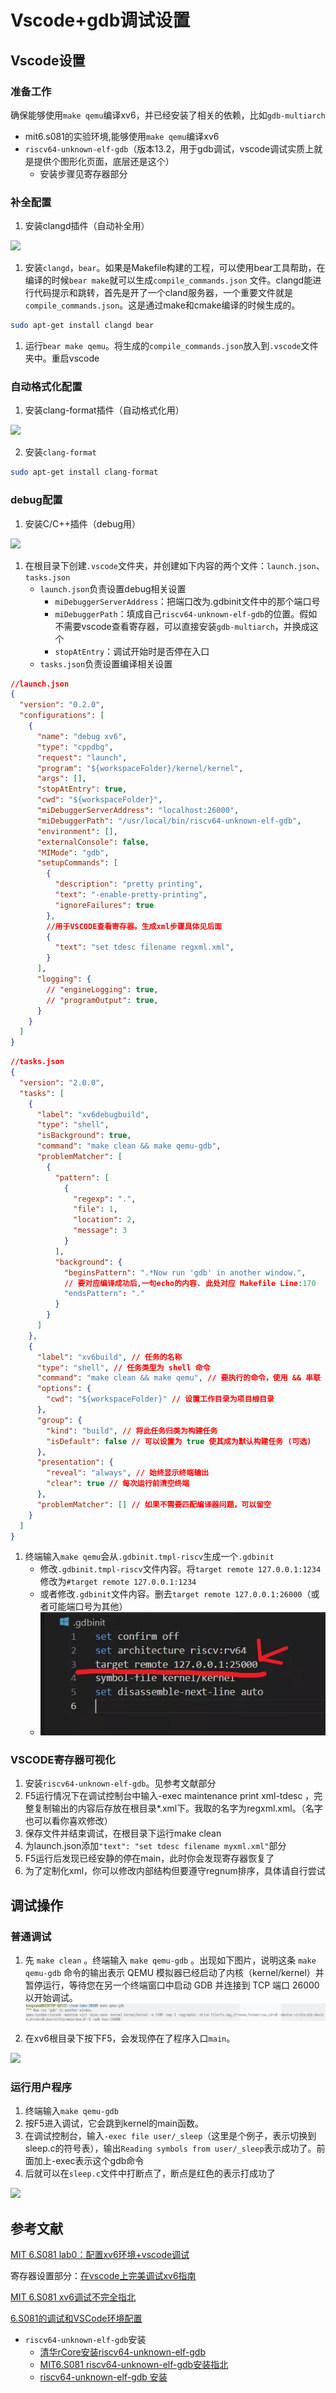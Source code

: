 # Vscode+gdb调试设置

## Vscode设置

### 准备工作

确保能够使用```make qemu```编译xv6，并已经安装了相关的依赖，比如```gdb-multiarch```

* mit6.s081的实验环境,能够使用```make qemu```编译xv6
* ```riscv64-unknown-elf-gdb```（版本13.2，用于gdb调试，vscode调试实质上就是提供个图形化页面，底层还是这个）
  * 安装步骤见寄存器部分
<!-- ```bash
sudo apt-get install gdb-multiarch
``` -->

### 补全配置

1. 安装clangd插件（自动补全用）

<image src="./images/clangd.png" width="50%">

1. 安装```clangd```，```bear```。如果是Makefile构建的工程，可以使用bear工具帮助，在编译的时候```bear make```就可以生成```compile_commands.json``` 文件。clangd能进行代码提示和跳转，首先是开了一个cland服务器，一个重要文件就是```compile_commands.json```。这是通过make和cmake编译的时候生成的。
```bash
sudo apt-get install clangd bear
```

1. 运行```bear make qemu```。将生成的```compile_commands.json```放入到```.vscode```文件夹中。重启vscode

### 自动格式化配置

1. 安装clang-format插件（自动格式化用）

<image src="./images/format.png" width="50%">

2. 安装```clang-format```
```bash
sudo apt-get install clang-format
```

### debug配置

1. 安装C/C++插件（debug用）

<image src="./images/C++.png" width="50%">

1. 在根目录下创建```.vscode```文件夹，并创建如下内容的两个文件：```launch.json```、```tasks.json```
   *  ```launch.json```负责设置debug相关设置
      *  ```miDebuggerServerAddress```：把端口改为.gdbinit文件中的那个端口号
      *  ```miDebuggerPath```：填成自己```riscv64-unknown-elf-gdb```的位置。假如不需要vscode查看寄存器，可以直接安装```gdb-multiarch```，并换成这个
      *  ```stopAtEntry```：调试开始时是否停在入口
   *  ```tasks.json```负责设置编译相关设置
```json
//launch.json
{
  "version": "0.2.0",
  "configurations": [
    {
      "name": "debug xv6",
      "type": "cppdbg",
      "request": "launch",
      "program": "${workspaceFolder}/kernel/kernel",
      "args": [],
      "stopAtEntry": true,
      "cwd": "${workspaceFolder}",
      "miDebuggerServerAddress": "localhost:26000",
      "miDebuggerPath": "/usr/local/bin/riscv64-unknown-elf-gdb",
      "environment": [],
      "externalConsole": false,
      "MIMode": "gdb",
      "setupCommands": [
        {
          "description": "pretty printing",
          "text": "-enable-pretty-printing",
          "ignoreFailures": true
        },
        //用于VSCODE查看寄存器。生成xml步骤具体见后面
        {
          "text": "set tdesc filename regxml.xml",
        }
      ],
      "logging": {
        // "engineLogging": true,
        // "programOutput": true,
      }
    }
  ]
}
```
```json
//tasks.json
{
  "version": "2.0.0",
  "tasks": [
    {
      "label": "xv6debugbuild",
      "type": "shell",
      "isBackground": true,
      "command": "make clean && make qemu-gdb",
      "problemMatcher": [
        {
          "pattern": [
            {
              "regexp": ".",
              "file": 1,
              "location": 2,
              "message": 3
            }
          ],
          "background": {
            "beginsPattern": ".*Now run 'gdb' in another window.",
            // 要对应编译成功后,一句echo的内容. 此处对应 Makefile Line:170
            "endsPattern": "."
          }
        }
      ]
    },
    {
      "label": "xv6build", // 任务的名称
      "type": "shell", // 任务类型为 shell 命令
      "command": "make clean && make qemu", // 要执行的命令，使用 && 串联
      "options": {
        "cwd": "${workspaceFolder}" // 设置工作目录为项目根目录
      },
      "group": {
        "kind": "build", // 将此任务归类为构建任务
        "isDefault": false // 可以设置为 true 使其成为默认构建任务 (可选)
      },
      "presentation": {
        "reveal": "always", // 始终显示终端输出
        "clear": true // 每次运行前清空终端
      },
      "problemMatcher": [] // 如果不需要匹配编译器问题，可以留空
    }
  ]
}
```

1. 终端输入```make qemu```会从```.gdbinit.tmpl-riscv```生成一个```.gdbinit```
   * 修改```.gdbinit.tmpl-riscv```文件内容。将```target remote 127.0.0.1:1234```修改为```#target remote 127.0.0.1:1234```
   * 或者修改```.gdbinit```文件内容。删去```target remote 127.0.0.1:26000```（或者可能端口号为其他）
   * ![image](./images/gdbinit.png)

### VSCODE寄存器可视化

1. 安装```riscv64-unknown-elf-gdb```。见参考文献部分
2. F5运行情况下在调试控制台中输入-exec maintenance print xml-tdesc ，完整复制输出的内容后存放在根目录*.xml下。我取的名字为regxml.xml。（名字也可以看你喜欢修改）
3. 保存文件并结束调试，在根目录下运行make clean
4. 为launch.json添加```"text": "set tdesc filename myxml.xml"```部分
5. F5运行后发现已经安静的停在main，此时你会发现寄存器恢复了
6. 为了定制化xml，你可以修改内部结构但要遵守regnum排序，具体请自行尝试

## 调试操作

### 普通调试

1. 先 ```make clean``` 。终端输入 ```make qemu-gdb``` 。出现如下图片，说明这条 ```make qemu-gdb``` 命令的输出表示 QEMU 模拟器已经启动了内核（kernel/kernel）并暂停运行，等待您在另一个终端窗口中启动 GDB 并连接到 TCP 端口 26000 以开始调试。
![image](./images/qemu-gdb.png)

2. 在xv6根目录下按下F5，会发现停在了程序入口```main```。
<image src="./images/debug-main.png" width="50%">

### 运行用户程序

1. 终端输入```make qemu-gdb```
2. 按F5进入调试，它会跳到kernel的main函数。
3. 在调试控制台，输入```-exec file user/_sleep```（这里是个例子，表示切换到sleep.c的符号表），输出```Reading symbols from user/_sleep```表示成功了。前面加上-exec表示这个gdb命令
4. 后就可以在```sleep.c```文件中打断点了，断点是红色的表示打成功了

<image src="./images/debug-sleep.png" width="50%">

## 参考文献

[MIT 6.S081 lab0：配置xv6环境+vscode调试](https://acmicpc.top/2024/02/08/MIT-6.S081-lab0-%E9%85%8D%E7%8E%AF%E5%A2%83/#%E4%BD%BF%E7%94%A8VScode-gdb%E8%B0%83%E8%AF%95)

寄存器设置部分：[在vscode上完美调试xv6指南](https://zhuanlan.zhihu.com/p/567525198)

[MIT 6.S081 xv6调试不完全指北](https://www.cnblogs.com/KatyuMarisaBlog/p/13727565.html)

[6.S081的调试和VSCode环境配置](https://www.cnblogs.com/KatyuMarisaBlog/p/13727565.html)

* ```riscv64-unknown-elf-gdb```安装
  * [清华rCore安装riscv64-unknown-elf-gdb](https://rcore-os.cn/rCore-Tutorial-deploy/docs/pre-lab/gdb.html)
  * [MIT6.S081 riscv64-unknown-elf-gdb安装指北](https://rcore-os.cn/rCore-Tutorial-deploy/docs/pre-lab/gdb.html)
  * [riscv64-unknown-elf-gdb 安装](https://blog.csdn.net/qq_45228845/article/details/145516251)